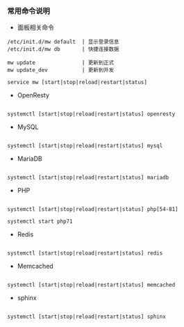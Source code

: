 ### 常用命令说明


- 面板相关命令

```
/etc/init.d/mw default	| 显示登录信息
/etc/init.d/mw db 		| 快捷连接数据

mw update 				| 更新到正式
mw update_dev			| 更新到开发

service mw [start|stop|reload|restart|status]
```

- OpenResty

```

systemctl [start|stop|reload|restart|status] openresty 

```

- MySQL

```

systemctl [start|stop|reload|restart|status] mysql 

```

- MariaDB

```

systemctl [start|stop|reload|restart|status] mariadb 

```

- PHP

```

systemctl [start|stop|reload|restart|status] php[54-81] 

systemctl start php71
```

- Redis

```

systemctl [start|stop|reload|restart|status] redis

```

- Memcached

```

systemctl [start|stop|reload|restart|status] memcached

```


- sphinx

```

systemctl [start|stop|reload|restart|status] sphinx

```

